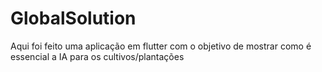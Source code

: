 # GlobalSolution
Aqui foi feito uma aplicação em flutter com o objetivo de mostrar como é essencial a IA para os cultivos/plantações
